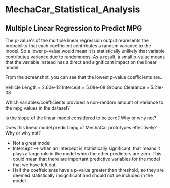 # MechaCar_Statistical_Analysis


## Multiple Linear Regression to Predict MPG

The p-value's of the multiple linear regression output represents the probability that each coefficient contributes a random variance to the model. So a lower p-value would mean it is statistically unlikely that variable contributes variance due to randomness. As a result, a small p-value means that the variable instead has a direct and significant impact on the linear model. 

From the screenshot, you can see that the lowest p-value coefficients are...

Vehicle Length = 2.60e-12
Intercept = 5.08e-08
Ground Clearance = 5.21e-08


Which variables/coefficients provided a non-random amount of variance to the mpg values in the dataset?

Is the slope of the linear model considered to be zero? Why or why not?

Does this linear model predict mpg of MechaCar prototypes effectively? Why or why not?
- Not a great model 
- Intercept --> when an intercept is statistically significant, that means it plays a large role in the model when the other predictors are zero. This could mean that there are important predictive variables for the model that we have left out. 
- Half the coeffeicients have a p-value greater than threshold, so they are deemed statistically insignificant and should not be included in the model.
